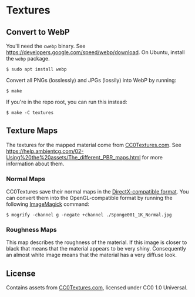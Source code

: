# Textures

## Convert to WebP

You'll need the `cwebp` binary. See https://developers.google.com/speed/webp/download. On Ubuntu, install the `webp` package.

    $ sudo apt install webp

Convert all PNGs (losslessly) and JPGs (lossily) into WebP by running:

    $ make

If you're in the repo root, you can run this instead:

    $ make -C textures

## Texture Maps

The textures for the mapped material come from [CC0Textures.com](https://cc0textures.com). See https://help.ambientcg.com/02-Using%20the%20assets/The_different_PBR_maps.html for more information about them.


### Normal Maps

CC0Textures save their normal maps in the [DirectX-compatible format](https://help.ambientcg.com/02-Using%20the%20assets/Normal_map_styles.html). You can convert them into the OpenGL-compatible format by running the following [ImageMagick](https://imagemagick.org/index.php) command:

    $ mogrify -channel g -negate +channel ./Sponge001_1K_Normal.jpg

### Roughness Maps

This map describes the roughness of the material. If this image is closer to black that means that the material appears to be very shiny. Consequently an almost white image means that the material has a very diffuse look.

## License 

Contains assets from [CC0Textures.com](https://cc0textures.com), licensed under CC0 1.0 Universal.
